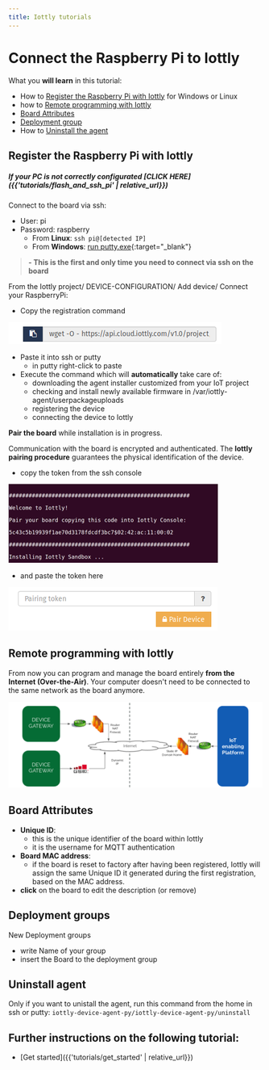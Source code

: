 ```yaml
---
title: Iottly tutorials
---
```


# Connect the Raspberry Pi to Iottly


What you **will learn** in this tutorial:


- How to [Register the Raspberry Pi with Iottly](#register-the-raspberry-pi-with-iottly) for Windows or Linux
- how to [Remote programming with Iottly](#remote-programming-with-iottly)
- [Board Attributes](#board-attributes)
- [Deployment group](#deployment-groups)
- How to [Uninstall the agent](#uninstall-agent)


## Register the Raspberry Pi with Iottly
##### If your PC is not correctly configurated [CLICK HERE]({{'tutorials/flash_and_ssh_pi' | relative_url}})

Connect to the board via ssh:
- User: pi
- Password: raspberry
   - From **Linux**: `ssh pi@[detected IP]`
   - From **Windows**: [run putty.exe](http://www.chiark.greenend.org.uk/~sgtatham/putty/download.html){:target="_blank"}

>**- This is the first and only time you need to connect via ssh on the board**


From the Iottly project/ DEVICE-CONFIGURATION/ Add device/ Connect your RaspberryPi:
- Copy the registration command


![Alt text](/images/registration_command.png)


- Paste it into ssh or putty
   - in putty right-click to paste
- Execute the command which will **automatically** take care of:
   - downloading the agent installer customized from your IoT project
   - checking and install newly available firmware in /var/iottly-agent/userpackageuploads
   - registering the device
   - connecting the device to Iottly

**Pair the board** while installation is in progress.


Communication with the board is encrypted and authenticated. The **Iottly pairing procedure** guarantees the physical identification of the device.

- copy the token from the ssh console

![get token from ssh console](/images/ssh_pairing.png)


- and paste the token here
 
 
![Alt text](/images/pairing.png)


## Remote programming with Iottly


From now you can program and manage the board entirely **from the Internet (Over-the-Air)**.
Your computer doesn't need to be connected to the same network as the board anymore.

![Alt text](/images/slide12.png)



##  Board Attributes

- **Unique ID**: 
   - this is the unique identifier of the board within Iottly
   - it is the username for MQTT authentication
- **Board MAC address**: 
   - if the board is reset to factory after having been registered, Iottly will assign the same Unique ID it generated during the first registration, based on the MAC address.
- **click** on the board to edit the description (or remove)
   

## Deployment groups


New Deployment groups
- write Name of your group
- insert the Board to the deployment group
       
       
## Uninstall agent   


 Only if you want to unistall the agent, run this command from the home in ssh or putty:
`iottly-device-agent-py/iottly-device-agent-py/uninstall`


## Further instructions on the following tutorial:
- [Get started]({{'tutorials/get_started' | relative_url}})


